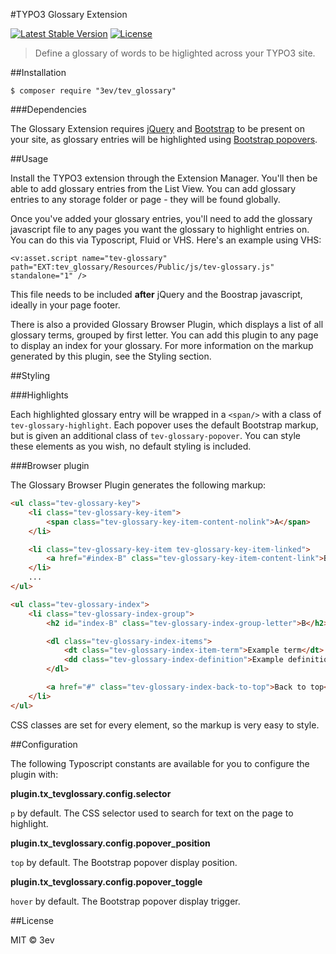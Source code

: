 #TYPO3 Glossary Extension

[![Latest Stable Version](https://poser.pugx.org/3ev/tev_glossary/version)](https://packagist.org/packages/3ev/tev_glossary) [![License](https://poser.pugx.org/3ev/tev_glossary/license)](https://packagist.org/packages/3ev/tev_glossary)

> Define a glossary of words to be higlighted across your TYPO3 site.

##Installation

```
$ composer require "3ev/tev_glossary"
```

###Dependencies

The Glossary Extension requires [jQuery](https://jquery.com/) and [Bootstrap](http://getbootstrap.com/)
to be present on your site, as glossary entries will be highlighted using
[Bootstrap popovers](http://getbootstrap.com/javascript/#popovers).

##Usage

Install the TYPO3 extension through the Extension Manager. You'll then be able
to add glossary entries from the List View. You can add glossary entries to any
storage folder or page - they will be found globally.

Once you've added your glossary entries, you'll need to add the glossary
javascript file to any pages you want the glossary to highlight entries on. You
can do this via Typoscript, Fluid or VHS. Here's an example using VHS:

```
<v:asset.script name="tev-glossary" path="EXT:tev_glossary/Resources/Public/js/tev-glossary.js" standalone="1" />
```

This file needs to be included **after** jQuery and the Boostrap javascript,
ideally in your page footer.

There is also a provided Glossary Browser Plugin, which displays a list of all
glossary terms, grouped by first letter. You can add this plugin to any page to
display an index for your glossary. For more information on the markup generated
by this plugin, see the Styling section.

##Styling

###Highlights

Each highlighted glossary entry will be wrapped in a `<span/>` with a class of
`tev-glossary-highlight`. Each popover uses the default Bootstrap markup, but is
given an additional class of `tev-glossary-popover`. You can style these elements
as you wish, no default styling is included.

###Browser plugin

The Glossary Browser Plugin generates the following markup:

```html
<ul class="tev-glossary-key">
    <li class="tev-glossary-key-item">
        <span class="tev-glossary-key-item-content-nolink">A</span>
    </li>

    <li class="tev-glossary-key-item tev-glossary-key-item-linked">
        <a href="#index-B" class="tev-glossary-key-item-content-link">B</a>
    </li>
    ...
</ul>

<ul class="tev-glossary-index">
    <li class="tev-glossary-index-group">
        <h2 id="index-B" class="tev-glossary-index-group-letter">B</h2>

        <dl class="tev-glossary-index-items">
            <dt class="tev-glossary-index-item-term">Example term</dt>
            <dd class="tev-glossary-index-definition">Example definition</dd>
        </dl>

        <a href="#" class="tev-glossary-index-back-to-top">Back to top</a>
    </li>
</ul>
```

CSS classes are set for every element, so the markup is very easy to style.

##Configuration

The following Typoscript constants are available for you to configure the plugin
with:

**plugin.tx_tevglossary.config.selector**

`p` by default. The CSS selector used to search for text on the page to highlight.

**plugin.tx_tevglossary.config.popover_position**

`top` by default. The Bootstrap popover display position.

**plugin.tx_tevglossary.config.popover_toggle**

`hover` by default. The Bootstrap popover display trigger.

##License

MIT © 3ev
